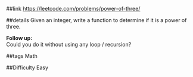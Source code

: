 ##link
https://leetcode.com/problems/power-of-three/

##details
Given an integer, write a function to determine if it is a power of three.

<b>Follow up:</b><br/>
Could you do it without using any loop / recursion?

##tags
Math

##Difficulty
Easy
